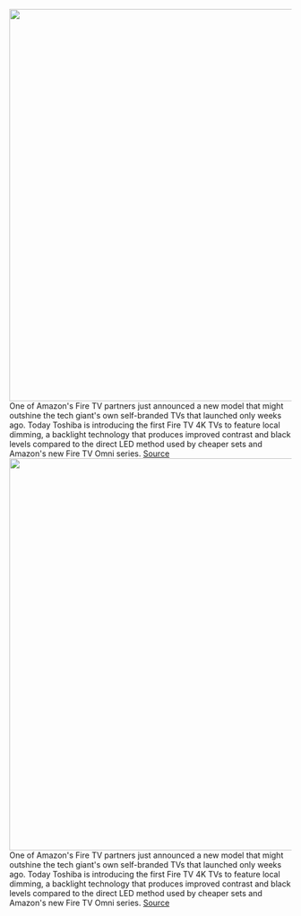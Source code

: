 <img src='https://cdn.vox-cdn.com/thumbor/4Wm_iFnsX1BsXYL3aMyrUkxYMbY=/0x0:2687x2015/1200x800/filters:focal(1118x688:1546x1116)/cdn.vox-cdn.com/uploads/chorus_image/image/70234361/5BD114DD_2731_4221_9DC1_64B368AD1A62.0.jpeg' width='700px' /><br/>
One of Amazon's Fire TV partners just announced a new model that might outshine the tech giant's own self-branded TVs that launched only weeks ago. Today Toshiba is introducing the first Fire TV 4K TVs to feature local dimming, a backlight technology that produces improved contrast and black levels compared to the direct LED method used by cheaper sets and Amazon's new Fire TV Omni series.
<a href='https://www.theverge.com/2021/12/6/22819381/toshiba-m-series-fire-tv-announced-specs-local-dimming'> Source <a/><img src='https://cdn.vox-cdn.com/thumbor/4Wm_iFnsX1BsXYL3aMyrUkxYMbY=/0x0:2687x2015/1200x800/filters:focal(1118x688:1546x1116)/cdn.vox-cdn.com/uploads/chorus_image/image/70234361/5BD114DD_2731_4221_9DC1_64B368AD1A62.0.jpeg' width='700px' /><br/>
One of Amazon's Fire TV partners just announced a new model that might outshine the tech giant's own self-branded TVs that launched only weeks ago. Today Toshiba is introducing the first Fire TV 4K TVs to feature local dimming, a backlight technology that produces improved contrast and black levels compared to the direct LED method used by cheaper sets and Amazon's new Fire TV Omni series.
<a href='https://www.theverge.com/2021/12/6/22819381/toshiba-m-series-fire-tv-announced-specs-local-dimming'> Source <a/>